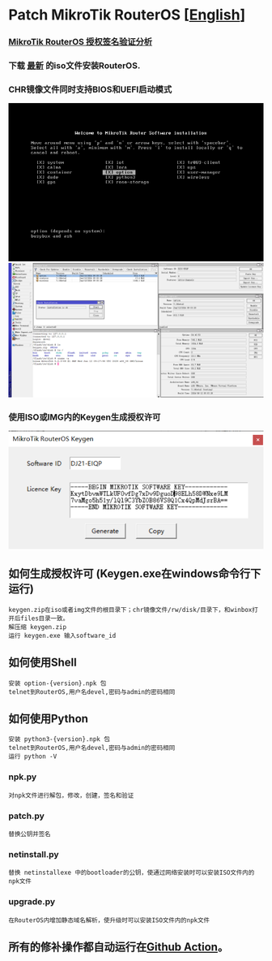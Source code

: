# Patch MikroTik RouterOS [[English](README.md)]

###  [MikroTik RouterOS 授权签名验证分析](https://blog.csdn.net/chivalrys/article/details/139770711) 

### 下载 [最新](https://github.com/elseif/MikroTikPatch/releases/latest) 的iso文件安装RouterOS.
### CHR镜像文件同时支持BIOS和UEFI启动模式


![](install.png)
![](routeros.png)

### 使用ISO或IMG内的Keygen生成授权许可
![](keygen.png)

## 如何生成授权许可 (Keygen.exe在windows命令行下运行)
    keygen.zip在iso或者img文件的根目录下；chr镜像文件/rw/disk/目录下，和winbox打开后files目录一致。
    解压缩 keygen.zip
    运行 keygen.exe 输入software_id
## 如何使用Shell
    安装 option-{version}.npk 包
    telnet到RouterOS,用户名devel,密码与admin的密码相同
## 如何使用Python
    安装 python3-{version}.npk 包
    telnet到RouterOS,用户名devel,密码与admin的密码相同
    运行 python -V
### npk.py
    对npk文件进行解包，修改，创建，签名和验证
### patch.py
    替换公钥并签名
### netinstall.py
    替换 netinstallexe 中的bootloader的公钥，使通过网络安装时可以安装ISO文件内的npk文件
### upgrade.py
    在RouterOS内增加静态域名解析，使升级时可以安装ISO文件内的npk文件
## 所有的修补操作都自动运行在[Github Action](https://github.com/elseif/MikroTikPatch/blob/main/.github/workflows/mikrotik_patch.yml)。





